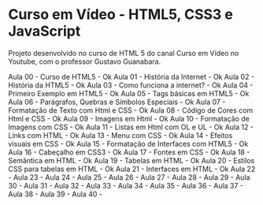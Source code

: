 # Curso em Vídeo - HTML5, CSS3 e JavaScript

Projeto desenvolvido no curso de HTML 5 do canal Curso em Vídeo no Youtube, com o professor Gustavo Guanabara.

Aula 00 - Curso de HTML5 - Ok
Aula 01 - História da Internet - Ok
Aula 02 - História da HTML5 - Ok
Aula 03 - Como funciona a internet? - Ok
Aula 04 - Primeiro Exemplo em HTML5 - Ok
Aula 05 - Tags básicas em HTML5 - Ok
Aula 06 - Parágrafos, Quebras e Símbolos Especiais - Ok
Aula 07 - Formatação de Texto com Html e CSS - Ok
Aula 08 - Código de Cores com Html e CSS - Ok
Aula 09 - Imagens em Html - Ok
Aula 10 - Formatação de Imagens com CSS - Ok
Aula 11 - Listas em Html com OL e UL - Ok
Aula 12 - Links com HTML - Ok
Aula 13 - Menu com CSS - Ok
Aula 14 - Efeitos visuais em CSS - Ok
Aula 15 - Formatação de Interfaces com HTML5 - Ok
Aula 16 - Cabeçalho em CSS3 - Ok
Aula 17 - Fontes em CSS - Ok
Aula 18 - Semântica em HTML - Ok
Aula 19 - Tabelas em HTML - Ok
Aula 20 - Estilos CSS para tabelas em HTML - Ok
Aula 21 - Interfaces em HTML - Ok
Aula 22 - 
Aula 23 - 
Aula 24 - 
Aula 25 - 
Aula 26 - 
Aula 27 - 
Aula 28 - 
Aula 29 - 
Aula 30 - 
Aula 31 - 
Aula 32 - 
Aula 33 - 
Aula 34 - 
Aula 35 - 
Aula 36 - 
Aula 37 - 
Aula 38 - 
Aula 39 - 
Aula 40 - 